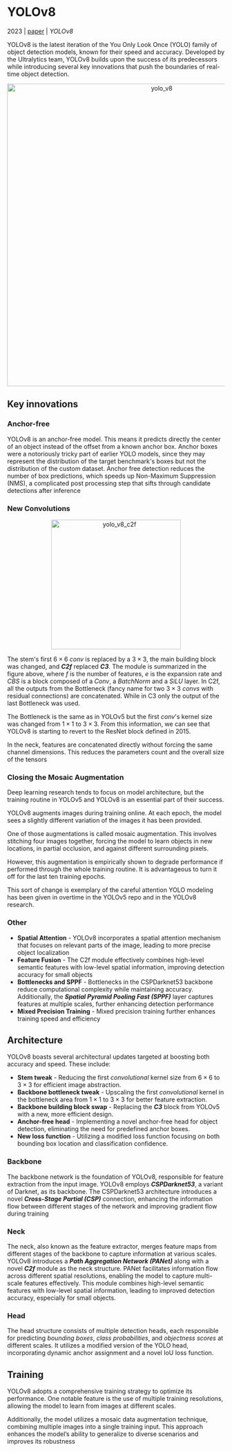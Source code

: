 # YOLOv8

2023 | [paper](https://github.com/ultralytics/ultralytics) | _YOLOv8_

YOLOv8 is the latest iteration of the You Only Look Once (YOLO) family of object detection models, known for their speed and accuracy. Developed by the Ultralytics team, YOLOv8 builds upon the success of its predecessors while introducing several key innovations that push the boundaries of real-time object detection.

<p align="center">
  <img src="" alt="yolo_v8" height="700"/>
</p>

## Key innovations

### Anchor-free

YOLOv8 is an anchor-free model. This means it predicts directly the center of an object instead of the offset from a known anchor box. Anchor boxes were a notoriously tricky part of earlier YOLO models, since they may represent the distribution of the target benchmark's boxes but not the distribution of the custom dataset. Anchor free detection reduces the number of box predictions, which speeds up Non-Maximum Suppression (NMS), a complicated post processing step that sifts through candidate detections after inference

### New Convolutions

<p align="center">
  <img src="" alt="yolo_v8_c2f" height="300"/>
</p>

The stem's first $6 × 6$ _conv_ is replaced by a $3 × 3$, the main building block was changed, and **_C2f_** replaced **_C3_**. The module is summarized in the figure above, where $f$ is the number of features, $e$ is the expansion rate and $CBS$ is a block composed of a $Conv$, a $BatchNorm$ and a $SiLU$ layer. In C2f, all the outputs from the Bottleneck (fancy name for two $3 × 3$ _convs_ with residual connections) are concatenated. While in C3 only the output of the last Bottleneck was used.

The Bottleneck is the same as in YOLOv5 but the first _conv_'s kernel size was changed from $1 × 1$ to $3 × 3$. From this information, we can see that YOLOv8 is starting to revert to the ResNet block defined in 2015.

In the neck, features are concatenated directly without forcing the same channel dimensions. This reduces the parameters count and the overall size of the tensors

### Closing the Mosaic Augmentation

Deep learning research tends to focus on model architecture, but the training routine in YOLOv5 and YOLOv8 is an essential part of their success.

YOLOv8 augments images during training online. At each epoch, the model sees a slightly different variation of the images it has been provided.

One of those augmentations is called mosaic augmentation. This involves stitching four images together, forcing the model to learn objects in new locations, in partial occlusion, and against different surrounding pixels. 

However, this augmentation is empirically shown to degrade performance if performed through the whole training routine. It is advantageous to turn it off for the last ten training epochs.

This sort of change is exemplary of the careful attention YOLO modeling has been given in overtime in the YOLOv5 repo and in the YOLOv8 research.

### Other

* **Spatial Attention** - YOLOv8 incorporates a spatial attention mechanism that focuses on relevant parts of the image, leading to more precise object localization
* **Feature Fusion** - The C2f module effectively combines high-level semantic features with low-level spatial information, improving detection accuracy for small objects
* **Bottlenecks and SPPF** - Bottlenecks in the CSPDarknet53 backbone reduce computational complexity while maintaining accuracy. Additionally, the **_Spatial Pyramid Pooling Fast (SPPF)_** layer captures features at multiple scales, further enhancing detection performance
* **Mixed Precision Training** - Mixed precision training further enhances training speed and efficiency

## Architecture

YOLOv8 boasts several architectural updates targeted at boosting both accuracy and speed. These include:

* **Stem tweak** - Reducing the first _convolutional_ kernel size from $6 × 6$ to $3 × 3$ for efficient image abstraction.
* **Backbone bottleneck tweak** - Upscaling the first _convolutional_ kernel in the bottleneck area from $1 × 1$ to $3 × 3$ for better feature extraction.
* **Backbone building block swap** - Replacing the **_C3_** block from YOLOv5 with a new, more efficient design.
* **Anchor-free head** - Implementing a novel anchor-free head for object detection, eliminating the need for predefined anchor boxes.
* **New loss function** - Utilizing a modified loss function focusing on both bounding box location and classification confidence.

### Backbone

The backbone network is the foundation of YOLOv8, responsible for feature extraction from the input image. YOLOv8 employs **_CSPDarknet53_**, a variant of Darknet, as its backbone. The CSPDarknet53 architecture introduces a novel **_Cross-Stage Partial (CSP)_** connection, enhancing the information flow between different stages of the network and improving gradient flow during training

### Neck

The neck, also known as the feature extractor, merges feature maps from different stages of the backbone to capture information at various scales. YOLOv8 introduces a **_Path Aggregation Network (PANet)_** along with a novel **_C2f_** module as the neck structure. PANet facilitates information flow across different spatial resolutions, enabling the model to capture multi-scale features effectively. This module combines high-level semantic features with low-level spatial information, leading to improved detection accuracy, especially for small objects.

### Head

The head structure consists of multiple detection heads, each responsible for predicting _bounding boxes_, _class probabilities_, and _objectness scores_ at different scales. It utilizes a modified version of the YOLO head, incorporating dynamic anchor assignment and a novel IoU loss function.

## Training

YOLOv8 adopts a comprehensive training strategy to optimize its performance. One notable feature is the use of multiple training resolutions, allowing the model to learn from images at different scales.

Additionally, the model utilizes a mosaic data augmentation technique, combining multiple images into a single training input. This approach enhances the model’s ability to generalize to diverse scenarios and improves its robustness